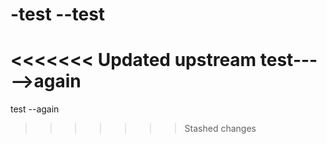 # -test --test 
<<<<<<< Updated upstream
test----->again
=======
test --again
>>>>>>> Stashed changes
